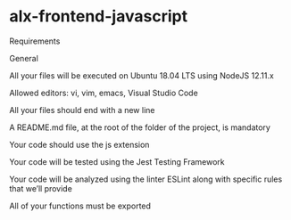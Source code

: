 # alx-frontend-javascript

Requirements

General

All your files will be executed on Ubuntu 18.04 LTS using NodeJS 12.11.x

Allowed editors: vi, vim, emacs, Visual Studio Code

All your files should end with a new line

A README.md file, at the root of the folder of the project, is mandatory

Your code should use the js extension

Your code will be tested using the Jest Testing Framework

Your code will be analyzed using the linter ESLint along with specific rules that we’ll provide

All of your functions must be exported
